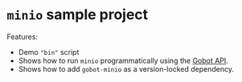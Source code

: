 # `minio` sample project

Features:

- Demo `"bin"` script
- Shows how to run `minio` programmatically using the [Gobot API](https://github.com/benallfree/gobot/tree/v1.0.0-alpha.14/docs/readme.md).
- Shows how to add `gobot-minio` as a version-locked dependency.
